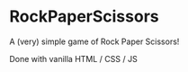 # RockPaperScissors
A (very) simple game of Rock Paper Scissors!

Done with vanilla HTML / CSS / JS
